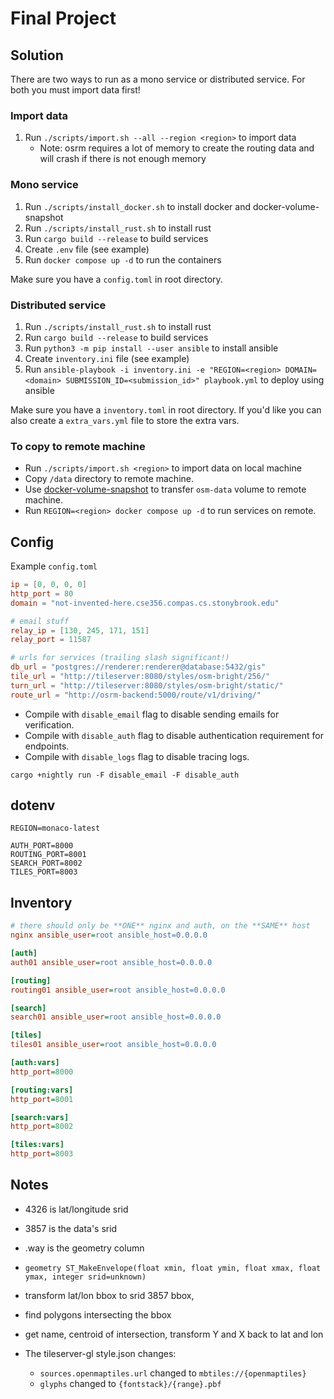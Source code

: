 # Final Project

## Solution

There are two ways to run as a mono service or distributed service. For both you must import data first!

### Import data

1. Run `./scripts/import.sh --all --region <region>` to import data
   * Note: osrm requires a lot of memory to create the routing data and will
   crash if there is not enough memory

### Mono service 

1. Run `./scripts/install_docker.sh` to install docker and docker-volume-snapshot
2. Run `./scripts/install_rust.sh` to install rust
3. Run `cargo build --release` to build services
4. Create `.env` file (see example)
4. Run `docker compose up -d` to run the containers 

Make sure you have a `config.toml` in root directory.

### Distributed service 

1. Run `./scripts/install_rust.sh` to install rust
2. Run `cargo build --release` to build services
3. Run `python3 -m pip install --user ansible` to install ansible
4. Create `inventory.ini` file (see example)
5. Run `ansible-playbook -i inventory.ini -e "REGION=<region> DOMAIN=<domain> SUBMISSION_ID=<submission_id>" playbook.yml` to deploy using ansible

Make sure you have a `inventory.toml` in root directory. If you'd like you can also create a `extra_vars.yml` file to store the extra vars. 

### To copy to remote machine

* Run `./scripts/import.sh <region>` to import data on local machine
* Copy `/data` directory to remote machine.
* Use [docker-volume-snapshot](https://github.com/junedkhatri31/docker-volume-snapshot)
to transfer `osm-data` volume to remote machine.
* Run `REGION=<region> docker compose up -d` to run services on remote.

## Config

Example `config.toml`

```toml
ip = [0, 0, 0, 0]
http_port = 80
domain = "not-invented-here.cse356.compas.cs.stonybrook.edu"

# email stuff
relay_ip = [130, 245, 171, 151]
relay_port = 11587

# urls for services (trailing slash significant!)
db_url = "postgres://renderer:renderer@database:5432/gis"
tile_url = "http://tileserver:8080/styles/osm-bright/256/"
turn_url = "http://tileserver:8080/styles/osm-bright/static/"
route_url = "http://osrm-backend:5000/route/v1/driving/"
```

* Compile with `disable_email` flag to disable sending emails for verification.
* Compile with `disable_auth` flag to disable authentication requirement for
endpoints.
* Compile with `disable_logs` flag to disable tracing logs.

```shell
cargo +nightly run -F disable_email -F disable_auth
```

## dotenv

```
REGION=monaco-latest

AUTH_PORT=8000
ROUTING_PORT=8001
SEARCH_PORT=8002
TILES_PORT=8003
```

## Inventory

```ini
# there should only be **ONE** nginx and auth, on the **SAME** host
nginx ansible_user=root ansible_host=0.0.0.0

[auth]
auth01 ansible_user=root ansible_host=0.0.0.0

[routing]
routing01 ansible_user=root ansible_host=0.0.0.0

[search]
search01 ansible_user=root ansible_host=0.0.0.0

[tiles]
tiles01 ansible_user=root ansible_host=0.0.0.0

[auth:vars]
http_port=8000

[routing:vars]
http_port=8001

[search:vars]
http_port=8002

[tiles:vars]
http_port=8003
```

## Notes

* 4326 is lat/longitude srid
* 3857 is the data's srid
* .way is the geometry column
* `geometry ST_MakeEnvelope(float xmin, float ymin, float xmax, float ymax, integer srid=unknown)`

* transform lat/lon bbox to srid 3857 bbox,
* find polygons intersecting the bbox
* get name, centroid of intersection, transform Y and X back to lat and lon

* The tileserver-gl style.json changes:
  * `sources.openmaptiles.url` changed to `mbtiles://{openmaptiles}`
  * `glyphs` changed to `{fontstack}/{range}.pbf`
